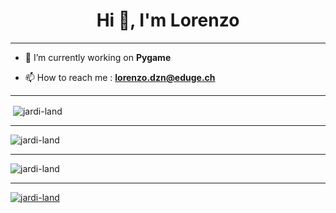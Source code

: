 <h1 align="center">Hi 👋, I'm Lorenzo</h1>

---

- 🔭 I’m currently working on **Pygame** 

- 📫 How to reach me : **lorenzo.dzn@eduge.ch**

---

<p>&nbsp;<img align="center" src="https://github-readme-stats.vercel.app/api?username=Jardi-land&count_private=true&show_icons=true?theme=buefy&locale=en" alt="jardi-land" /></p>

---

<p><img align="center" src="https://github-readme-streak-stats.herokuapp.com/?user=jardi-land&theme=default&locale=en" alt="jardi-land" /></p>

---

<p><img align="center" src="https://github-readme-stats.vercel.app/api/top-langs/?username=Jardi-land&layout=compact&count_private=true&locale=fr" alt="jardi-land" /></p>

---

<p align="left"> <a href="https://github.com/ryo-ma/github-profile-trophy"><img src="https://github-profile-trophy.vercel.app/?username=jardi-land&title=Commit&title=Repositories" alt="jardi-land" /></a> </p>
